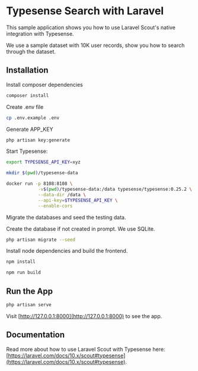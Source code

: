 # Typesense Search with Laravel

This sample application shows you how to use Laravel Scout's native integration with Typesense.

We use a sample dataset with 10K user records, show you how to search through the dataset.  

## Installation

Install composer dependencies
```bash
composer install
```
Create .env file
```bash
cp .env.example .env
```
Generate APP_KEY
```bash
php artisan key:generate
```

Start Typesense:

```bash
export TYPESENSE_API_KEY=xyz

mkdir $(pwd)/typesense-data

docker run -p 8108:8108 \
            -v$(pwd)/typesense-data:/data typesense/typesense:0.25.2 \
            --data-dir /data \
            --api-key=$TYPESENSE_API_KEY \
            --enable-cors
```

Migrate the databases and seed the testing data.

Create the database if not created in prompt. We use SQLite.
```bash
php artisan migrate --seed
```

Install node dependencies and build the frontend.
```bash
npm install
```
```bash
npm run build
```

## Run the App

```bash
php artisan serve
```

Visit [http://127.0.0.1:8000](http://127.0.0.1:8000) to see the app.

## Documentation

Read more about how to use Laravel Scout with Typesense here: [https://laravel.com/docs/10.x/scout#typesense](https://laravel.com/docs/10.x/scout#typesense).
